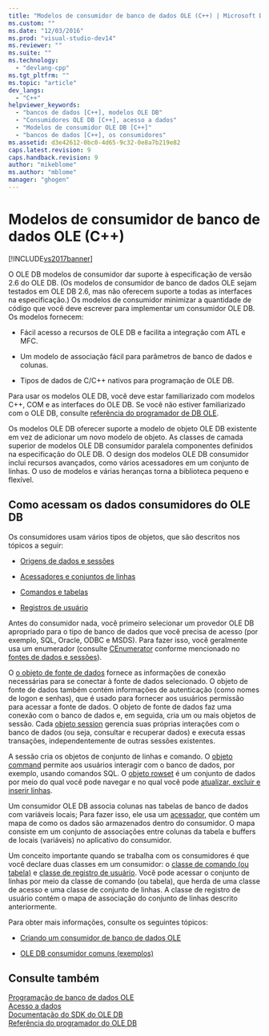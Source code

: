 ```yaml
---
title: "Modelos de consumidor de banco de dados OLE (C++) | Microsoft Docs"
ms.custom: ""
ms.date: "12/03/2016"
ms.prod: "visual-studio-dev14"
ms.reviewer: ""
ms.suite: ""
ms.technology: 
  - "devlang-cpp"
ms.tgt_pltfrm: ""
ms.topic: "article"
dev_langs: 
  - "C++"
helpviewer_keywords: 
  - "bancos de dados [C++], modelos OLE DB"
  - "Consumidores OLE DB [C++], acesso a dados"
  - "Modelos de consumidor OLE DB [C++]"
  - "bancos de dados [C++], os consumidores"
ms.assetid: d3e42612-0bc0-4d65-9c32-0e8a7b219e82
caps.latest.revision: 9
caps.handback.revision: 9
author: "mikeblome"
ms.author: "mblome"
manager: "ghogen"
---
```

# Modelos de consumidor de banco de dados OLE (C++)
[!INCLUDE[vs2017banner](../../assembler/inline/includes/vs2017banner.md)]

O OLE DB modelos de consumidor dar suporte à especificação de versão 2.6 do OLE DB. \(Os modelos de consumidor de banco de dados OLE sejam testados em OLE DB 2.6, mas não oferecem suporte a todas as interfaces na especificação.\) Os modelos de consumidor minimizar a quantidade de código que você deve escrever para implementar um consumidor OLE DB. Os modelos fornecem:  
  
-   Fácil acesso a recursos de OLE DB e facilita a integração com ATL e MFC.  
  
-   Um modelo de associação fácil para parâmetros de banco de dados e colunas.  
  
-   Tipos de dados de C\/C\+\+ nativos para programação de OLE DB.  
  
 Para usar os modelos OLE DB, você deve estar familiarizado com modelos C\+\+, COM e as interfaces do OLE DB. Se você não estiver familiarizado com o OLE DB, consulte [referência do programador de DB OLE](https://msdn.microsoft.com/en-us/library/ms718124.aspx).  
  
 Os modelos OLE DB oferecer suporte a modelo de objeto OLE DB existente em vez de adicionar um novo modelo de objeto. As classes de camada superior de modelos OLE DB consumidor paralela componentes definidos na especificação do OLE DB. O design dos modelos OLE DB consumidor inclui recursos avançados, como vários acessadores em um conjunto de linhas. O uso de modelos e várias heranças torna a biblioteca pequeno e flexível.  
  
## Como acessam os dados consumidores do OLE DB  
 Os consumidores usam vários tipos de objetos, que são descritos nos tópicos a seguir:  
  
-   [Origens de dados e sessões](../../data/oledb/data-sources-and-sessions.md)  
  
-   [Acessadores e conjuntos de linhas](../../data/oledb/accessors-and-rowsets.md)  
  
-   [Comandos e tabelas](../../data/oledb/commands-and-tables.md)  
  
-   [Registros de usuário](../../data/oledb/user-records.md)  
  
 Antes do consumidor nada, você primeiro selecionar um provedor OLE DB apropriado para o tipo de banco de dados que você precisa de acesso \(por exemplo, SQL, Oracle, ODBC e MSDS\). Para fazer isso, você geralmente usa um enumerador \(consulte [CEnumerator](../../data/oledb/cenumerator-class.md) conforme mencionado no [fontes de dados e sessões](../../data/oledb/data-sources-and-sessions.md)\).  
  
 O [o objeto de fonte de dados](../../data/oledb/data-sources-and-sessions.md) fornece as informações de conexão necessárias para se conectar à fonte de dados selecionado. O objeto de fonte de dados também contém informações de autenticação \(como nomes de logon e senhas\), que é usado para fornecer aos usuários permissão para acessar a fonte de dados. O objeto de fonte de dados faz uma conexão com o banco de dados e, em seguida, cria um ou mais objetos de sessão. Cada [objeto session](../../data/oledb/data-sources-and-sessions.md) gerencia suas próprias interações com o banco de dados \(ou seja, consultar e recuperar dados\) e executa essas transações, independentemente de outras sessões existentes.  
  
 A sessão cria os objetos de conjunto de linhas e comando. O [objeto command](../../data/oledb/commands-and-tables.md) permite aos usuários interagir com o banco de dados, por exemplo, usando comandos SQL. O [objeto rowset](../../data/oledb/accessors-and-rowsets.md) é um conjunto de dados por meio do qual você pode navegar e no qual você pode [atualizar, excluir e inserir linhas](../../data/oledb/updating-rowsets.md).  
  
 Um consumidor OLE DB associa colunas nas tabelas de banco de dados com variáveis locais; Para fazer isso, ele usa um [acessador](../../data/oledb/accessors-and-rowsets.md), que contém um mapa de como os dados são armazenados dentro do consumidor. O mapa consiste em um conjunto de associações entre colunas da tabela e buffers de locais \(variáveis\) no aplicativo do consumidor.  
  
 Um conceito importante quando se trabalha com os consumidores é que você declare duas classes em um consumidor: o [classe de comando \(ou tabela\)](../../data/oledb/commands-and-tables.md) e [classe de registro de usuário](../../data/oledb/user-records.md). Você pode acessar o conjunto de linhas por meio da classe de comando \(ou tabela\), que herda de uma classe de acesso e uma classe de conjunto de linhas. A classe de registro de usuário contém o mapa de associação do conjunto de linhas descrito anteriormente.  
  
 Para obter mais informações, consulte os seguintes tópicos:  
  
-   [Criando um consumidor de banco de dados OLE](../../data/oledb/creating-an-ole-db-consumer.md)  
  
-   [OLE DB consumidor comuns \(exemplos\)](../../data/oledb/working-with-ole-db-consumer-templates.md)  
  
## Consulte também  
 [Programação de banco de dados OLE](../../data/oledb/ole-db-programming.md)   
 [Acesso a dados](../Topic/Data%20Access%20in%20Visual%20C++.md)   
 [Documentação do SDK do OLE DB](https://msdn.microsoft.com/en-us/library/ms722784.aspx)   
 [Referência do programador do OLE DB](https://msdn.microsoft.com/en-us/library/ms713643.aspx)